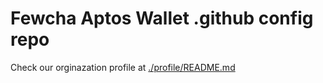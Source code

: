 # Fewcha Aptos Wallet .github config repo

Check our orginazation profile at [./profile/README.md](./profile/README.md)

